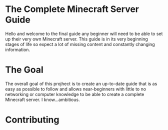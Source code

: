 # The Complete Minecraft Server Guide
Hello and welcome to the final guide any beginner will need to be able to set up their very own Minecraft server. This guide is in its very beginning stages of life so expect a lot of missing content and constantly changing information.

# The Goal
The overall goal of this projhect is to create an up-to-date guide that is as easy as possible to follow and allows near-beginners with little to no networking or computer knowledge to be able to create a complete Minecraft server. I know...ambitious.

# Contributing
